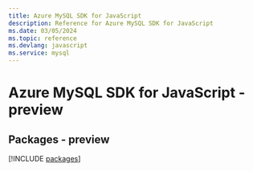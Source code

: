 ```yaml
---
title: Azure MySQL SDK for JavaScript
description: Reference for Azure MySQL SDK for JavaScript
ms.date: 03/05/2024
ms.topic: reference
ms.devlang: javascript
ms.service: mysql
---
```

# Azure MySQL SDK for JavaScript - preview
## Packages - preview
[!INCLUDE [packages](mysql-index.md)]
